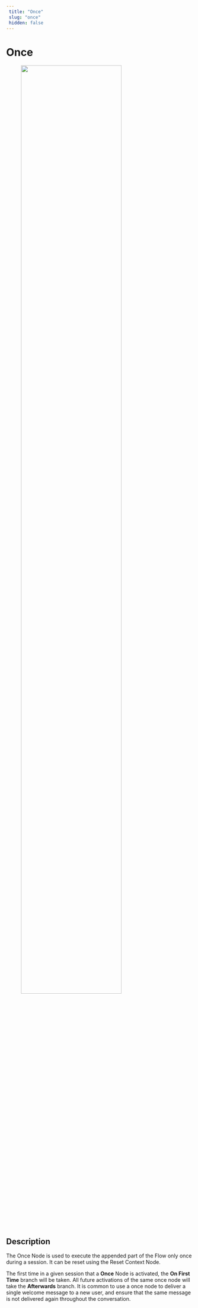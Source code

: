```yaml
---
 title: "Once" 
 slug: "once" 
 hidden: false 
---
```

# Once

<figure>
  <img class="image-center" src="../../../../../_assets/ai/build/node-reference/logic/once.png" width="80%" />
</figure>

## Description

The Once Node is used to execute the appended part of the Flow only once during a session. It can be reset using the Reset Context Node.

The first time in a given session that a **Once** Node is activated, the **On First Time** branch will be taken. All future activations of the same once node will take the **Afterwards** branch. It is common to use a once node to deliver a single welcome message to a new user, and ensure that the same message is not delivered again throughout the conversation.